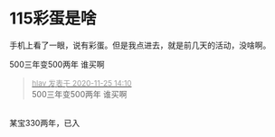 # 115彩蛋是啥


手机上看了一眼，说有彩蛋。但是我点进去，就是前几天的活动，没啥啊。

500三年变500两年 谁买啊

<div class="quote"><blockquote><font size="2"><a href="https://www.hostloc.com/forum.php?mod=redirect&amp;goto=findpost&amp;pid=9515068&amp;ptid=771223" target="_blank"><font color="#999999">hlav 发表于 2020-11-25 14:10</font></a></font><br />
500三年变500两年 谁买啊</blockquote></div><br />
某宝330两年，已入<img src="static/image/smiley/yct/022.gif" smilieid="42" border="0" alt="" /><img id="aimg_NvAad" onclick="zoom(this, this.src, 0, 0, 0)" class="zoom" src="https://cdn.jsdelivr.net/gh/hishis/forum-master/public/images/patch.gif" onmouseover="img_onmouseoverfunc(this)" onload="thumbImg(this)" border="0" alt="" />
